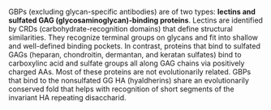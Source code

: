 GBPs (excluding glycan-specific antibodies) are of two types: **lectins and sulfated GAG (glycosaminoglycan)-binding proteins**. Lectins are  identified by CRDs (carbohydrate-recognition domains) that define structural similarities. They recognize terminal groups on glycans and fit into shallow and well-defined binding pockets. In contrast, proteins that bind to sulfated GAGs (heparan, chondroitin, dermantan, and keratan sulfates) bind to carboxylinc acid and sulfate groups all along GAG chains via positively charged AAs. Most of these proteins are not evolutionarily related. GBPs that bind to the nonsulfated GG HA (hyaldherins) share an evolutionarily conserved fold that helps with recognition of short segments of the invariant HA repeating disaccharid. 
